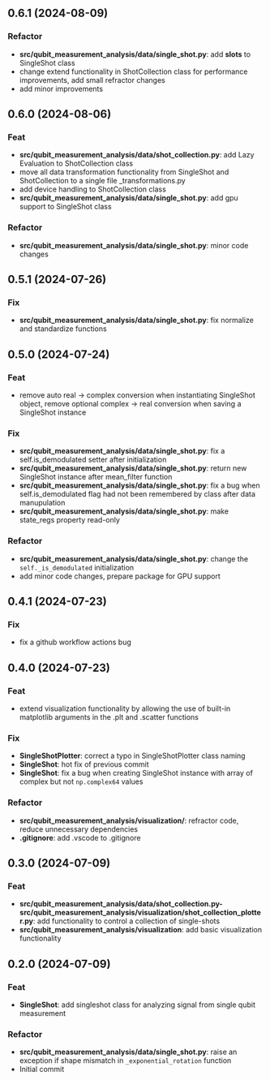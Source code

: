## 0.6.1 (2024-08-09)

### Refactor

- **src/qubit_measurement_analysis/data/single_shot.py**: add __slots__ to SingleShot class
- change extend functionality in ShotCollection class for performance improvements, add small refractor changes
- add minor improvements

## 0.6.0 (2024-08-06)

### Feat

- **src/qubit_measurement_analysis/data/shot_collection.py**: add Lazy Evaluation to ShotCollection class
- move all data transformation functionality from SingleShot and ShotCollection to a single file _transformations.py
- add device handling to ShotCollection class
- **src/qubit_measurement_analysis/data/single_shot.py**: add gpu support to SingleShot class

### Refactor

- **src/qubit_measurement_analysis/data/single_shot.py**: minor code changes

## 0.5.1 (2024-07-26)

### Fix

- **src/qubit_measurement_analysis/data/single_shot.py**: fix normalize and standardize functions

## 0.5.0 (2024-07-24)

### Feat

- remove auto real -> complex conversion when instantiating SingleShot object, remove optional complex -> real conversion when saving a SingleShot instance

### Fix

- **src/qubit_measurement_analysis/data/single_shot.py**: fix a self.is_demodulated setter after initialization
- **src/qubit_measurement_analysis/data/single_shot.py**: return new SingleShot instance after mean_filter function
- **src/qubit_measurement_analysis/data/single_shot.py**: fix a bug when self.is_demodulated flag had not been remembered by class after data manupulation
- **src/qubit_measurement_analysis/data/single_shot.py**: make state_regs property read-only

### Refactor

- **src/qubit_measurement_analysis/data/single_shot.py**: change the `self._is_demodulated` initialization
- add minor code changes, prepare package for GPU support

## 0.4.1 (2024-07-23)

### Fix

- fix a github workflow actions bug

## 0.4.0 (2024-07-23)

### Feat

- extend visualization functionality by allowing the use of built-in matplotlib arguments in the .plt and .scatter functions

### Fix

- **SingleShotPlotter**: correct a typo in SingleShotPlotter class naming
- **SingleShot**: hot fix of previous commit
- **SingleShot**: fix a bug when creating SingleShot instance with array of complex but not `np.complex64` values

### Refactor

- **src/qubit_measurement_analysis/visualization/**: refractor code, reduce unnecessary dependencies
- **.gitignore**: add .vscode to .gitignore

## 0.3.0 (2024-07-09)

### Feat

- **src/qubit_measurement_analysis/data/shot_collection.py-src/qubit_measurement_analysis/visualization/shot_collection_plotter.py**: add functionality to control a collection of single-shots
- **src/qubit_measurement_analysis/visualization**: add basic visualization functionality

## 0.2.0 (2024-07-09)

### Feat

- **SingleShot**: add singleshot class for analyzing signal from single qubit measurement

### Refactor

- **src/qubit_measurement_analysis/data/single_shot.py**: raise an exception if shape mismatch in `_exponential_rotation` function
- Initial commit
